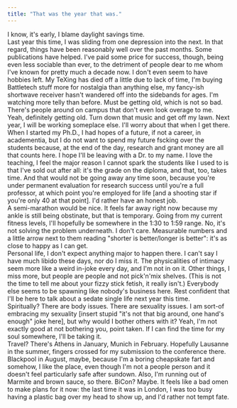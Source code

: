 ```yaml
---
title: "That was the year that was."
---
```


<p>I know, it's early, I blame daylight savings time.
<br/>
<lj-cut text="last year">
Last year this time, I was sliding from one depression into the next. In that regard, things have been reasonably well over the past months. Some publications have helped. I've paid some price for success, though, being even less sociable than ever, to the detriment of people dear to me whom I've known for pretty much a decade now. I don't even seem to have hobbies left. My TeXing has died off a little due to lack of time, I'm buying Battletech stuff more for nostalgia than anything else, my fancy-ish shortwave receiver hasn't wandered  off into the sidebands for ages. I'm watching more telly than before. Must be getting old, which is not so bad. There's people around on campus that don't even look overage to me. Yeah, definitely getting old. Turn down that music and get off my lawn.
</lj-cut>
<lj-cut text="next year">
Next year, I will be working someplace else. I'll worry about that when I get there. When I started my Ph.D., I had hopes of a future, if not a career, in academentia, but I do not want to spend my future fscking over the students because, at the end of the day, research and grant money are all that counts here. I hope I'll be leaving with a Dr. to my name. I love the teaching, I feel the major reason I cannot spark the students like I used to is that I've sold out after all: it's the grade on the diploma, and that, too, takes time. And that would not be going away any time soon, because you're under permanent evaluation for research success until you're a full professor, at which point you're employed for life [and a shooting star if you're only 40 at that point]. I'd rather have an honest job.
<br/>
A semi-marathon would be nice. It feels far away right now because my ankle is still being obstinate, but that is temporary. Going from my current fitness levels, I'll hopefully be somewhere in the 1:30 to 1:59 range. No, it's not solving the problem underneath. I don't care. Measurable numbers and a little arrow next to them reading "shorter is better/longer is better": it's as close to happy as I can get.
<br/>
Personal life, I don't expect anything major to happen there. I can't say I have much libido these days, nor do I miss it. The physicalities of intimacy seem more like a weird in-joke every day, and I'm not in on it. Other things, I miss more, but people are people and not pick'n'mix shelves. (This is not the time to tell me about your fizzy stick fetish, it really isn't.)
Everybody else seems to be spawning like nobody's business here. Rest confident that I'll be here to talk about a sedate single life next year this time.
<br/>
Spiritually? There are body issues. There are sexuality issues. I am sort-of embracing my sexuality [insert stupid "it's not that big around, one hand's enough" joke here], but why would I bother others with it? Yeah, I'm not exactly good at not bothering you, point taken. If I can find the time for my soul somewhere, I'll be taking it.
<br/>
Travel? There's Athens in January, Munich in February. Hopefully Lausanne in the summer, fingers crossed for my submission to the conference there. Blackpool in August, maybe, because I'm a boring cheapskate fart and somehow, I like the place, even though I'm not a people person and it doesn't feel particularly safe after sundown. Also, I'm running out of Marmite and brown sauce, so there. BiCon? Maybe. It feels like a bad omen to make plans for it now: the last time it was in London, I was too busy having a plastic bag over my head to show up, and I'd rather not tempt fate.
<br/>
<br/>
</lj-cut></p>
